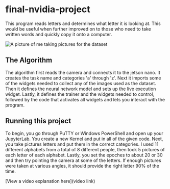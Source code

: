 # final-nvidia-project

This program reads letters and determines what letter it is looking at. This would be useful when further improved on to those who need to take written words and quickly copy it onto a computer.

![A picture of me taking pictures for the dataset](https://i.imgur.com/3JgSRws.png)

## The Algorithm

The algorithm first reads the camera and connects it to the jetson nano. It creates the task name and categories 'a' through 'z'. Next it imports some of the widgets needed to collect any of the images used as the dataset. Then it defines the neural network model and sets up the live execution widget. Lastly, it defines the trainer and the widgets needed to control, followed by the code that activates all widgets and lets you interact with the program. 

## Running this project

To begin, you go through PuTTY or Windows PowerShell and open up your JupyterLab. You create a new Kernel and put in all of the given code. Next, you take pictures letters and put them in the correct categories. I used 11 different alphabets from a total of 8 different people, then took 5 pictures of each letter of each alphabet. Lastly, you set the epoches to about 20 or 30 and then try pointing the camera at some of the letters. If enough pictures were taken at various angles, it should provide the right letter 90% of the time.

[View a video explanation here](video link)
